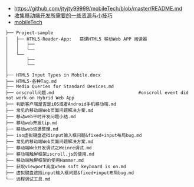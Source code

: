 - https://github.com/jtyjty99999/mobileTech/blob/master/README.md
- [收集移动端开发所需要的一些资源与小技巧](https://juejin.im/entry/57f4662e0bd1d000589cd0be)
- [mobileTech](https://github.com/wangfulin/mobileTech)

```
├── Project-sample
│   ├── HTML5-Reader-App:   慕课HTML5 移动Web APP 阅读器
│   │   ├── 
│   │   └── 
│   └── 
│       ├── 
│       └── 
│ 
├── HTML5 Input Types in Mobile.docx
├── HTML5-各种Tag.md
├── Media Queries for Standard Devices.md
├── onscroll问题.md                                #onscroll event did not work on Hybrid Web App
├── 判断客户端是否是iOS或者Android手机移动端.md
├── 常见的移动端Web页面问题解决方案.md
├── 移动web平时开发问题小结.md
├── 移动web开发tip.md
├── 移动web资源整理.md
├── iso虚拟键盘遮挡input输入框问题&fixed+input布局bug.md
├── 常见的移动端Web页面问题解决方案.md
├── 移动端Web开发调试之Weinre调试.md
├── 移动端触屏框架iscroll.js的使用.md
├── 移动端触屏框架的使用Hammer.md
├── 获取viewport高度when soft keyboard is on.md
├── 虚拟键盘遮挡input输入框问题&fixed+input布局bug.md
└── 远程调试工具.md
```
